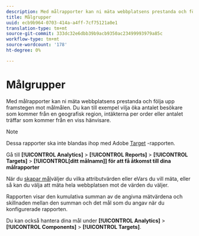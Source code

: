 ```yaml
---
description: Med målrapporter kan ni mäta webbplatsens prestanda och följa upp framstegen mot målmålen. Du kan till exempel vilja öka antalet besökare som kommer från en geografisk region, intäkterna per order eller antalet träffar som kommer från en viss hänvisare.
title: Målgrupper
uuid: ecb9b964-0703-414a-a4ff-7cf75121a0e1
translation-type: tm+mt
source-git-commit: 333dc32e6dbb39b9acb9350ac23499993979a85c
workflow-type: tm+mt
source-wordcount: '178'
ht-degree: 0%

---
```



# Målgrupper

Med målrapporter kan ni mäta webbplatsens prestanda och följa upp framstegen mot målmålen. Du kan till exempel vilja öka antalet besökare som kommer från en geografisk region, intäkterna per order eller antalet träffar som kommer från en viss hänvisare.

>[!NOTE]
>
>Dessa rapporter ska inte blandas ihop med Adobe [Target](/help/components/c-variables/dimensionslist/reports-tnt.md#topic_EBC899DB84A84780A1B8EE95C6C4CF18) -rapporten.

Gå till **[!UICONTROL Analytics]** > **[!UICONTROL Reports]** > **[!UICONTROL Targets]** > **[!UICONTROL[ditt målnamn]] för att få åtkomst till dina målrapporter**

När du [skapar mål](/help/analyze/reports-analytics/targets.md)väljer du vilka attributvärden eller eVars du vill mäta, eller så kan du välja att mäta hela webbplatsen mot de värden du väljer.

Rapporten visar den kumulativa summan av de angivna mätvärdena och skillnaden mellan den summan och det mål som du angav när du konfigurerade rapporten.

Du kan också hantera dina mål under **[!UICONTROL Analytics]** > **[!UICONTROL Components]** > **[!UICONTROL Targets]**.
